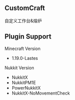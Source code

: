 CustomCraft
-----------

自定义工作台&熔炉

Plugin Support
---
Minecraft Version
* 1.19.0-Lastes


Nukkit Version
* NukkitX
* NukkitPM1E
* PowerNukkitX
* NukkitX-NoMovementCheck